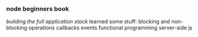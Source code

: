 ### node beginners book
*building the full application stack*
learned some stuff:
blocking and non-blocking operations 
callbacks
events
functional programming
server-side js


